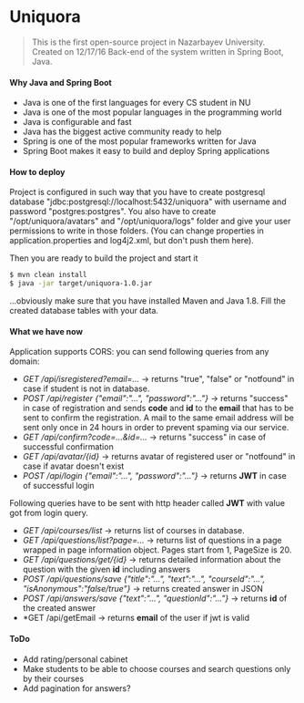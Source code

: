 # Uniquora
> This is the first open-source project in Nazarbayev University. Created on 12/17/16
> Back-end of the system written in Spring Boot, Java.

#### Why Java and Spring Boot
* Java is one of the first languages for every CS student in NU
* Java is one of the most popular languages in the programming world
* Java is configurable and fast
* Java has the biggest active community ready to help
* Spring is one of the most popular frameworks written for Java
* Spring Boot makes it easy to build and deploy Spring applications

#### How to deploy
Project is configured in such way that you have to create postgresql database "jdbc:postgresql://localhost:5432/uniquora" with username and password "postgres:postgres".
You also have to create "/opt/uniquora/avatars" and "/opt/uniquora/logs" folder and give your user permissions to write in those folders. (You can change properties in application.properties and log4j2.xml, but don't push them here).

Then you are ready to build the project and start it
```sh
$ mvn clean install
$ java -jar target/uniquora-1.0.jar
```
...obviously make sure that you have installed Maven and Java 1.8. Fill the created database tables with your data.

#### What we have now
Application supports CORS: you can send following queries from any domain:

* *GET /api/isregistered?email=...* -> returns "true", "false" or "notfound" in case if student is not in database.
* *POST /api/register {"email":"...", "password":"..."}* -> returns "success" in case of registration and sends **code** and **id** to the **email** that has to be sent to confirm the registration. A mail to the same email address will be sent only once in 24 hours in order to prevent spaming via our service.
* *GET /api/confirm?code=...&id=...* -> returns "success" in case of successful confirmation
* *GET /api/avatar/{id}* -> returns avatar of registered user or "notfound" in case if avatar doesn't exist
* *POST /api/login {"email":"...", "password":"..."}* -> returns **JWT** in case of successful login

Following queries have to be sent with http header called **JWT** with value got from login query.
* *GET /api/courses/list* -> returns list of courses in database.
* *GET /api/questions/list?page=...* -> returns list of questions in a page wrapped in page information object. Pages start from 1, PageSize is 20.
* *GET /api/questions/get/{id}* -> returns detailed information about the question with the given **id** including answers
* *POST /api/questions/save {"title":"...", "text":"...", "courseId":"...", "isAnonymous":"false/true"}* -> returns created answer in JSON
* *POST /api/answers/save {"text":"...", "questionId":"..."}* -> returns **id** of the created answer
* *GET /api/getEmail -> returns **email** of the user if jwt is valid

#### ToDo
  - Add rating/personal cabinet
  - Make students to be able to choose courses and search questions only by their courses
  - Add pagination for answers?

